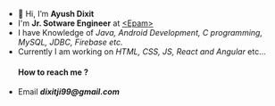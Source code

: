 - 👋 Hi, I’m <b>Ayush Dixit</b>
- I'm <b>Jr. Sotware Engineer</b> at <a href="https://www.epam.com/about" target="_blank"><span><</span>Epam<span>></span></a>
- I have Knowledge of _Java, Android Development, C programming, MySQL, JDBC, Firebase etc._
- Currently I am working on <i>HTML, CSS, JS, React and Angular</i> etc...
<ul><h4>How to reach me ?</h4>
  <li>Email <b><i>dixitji99@gmail.com</b></i></li>
  </ul>
